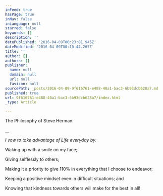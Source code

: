 ```yaml
---
inFeed: true
hasPage: true
inNav: false
inLanguage: null
starred: false
keywords: []
description: ''
datePublished: '2016-04-09T00:23:01.945Z'
dateModified: '2016-04-09T00:10:44.265Z'
title: ''
author: []
authors: []
publisher:
  name: null
  domain: null
  url: null
  favicon: null
sourcePath: _posts/2016-04-09-9f616761-e488-40a1-bac3-6b93dcb628a7.md
published: true
url: 9f616761-e488-40a1-bac3-6b93dcb628a7/index.html
_type: Article

---
```

The Philosophy of Steve Herman

__

_I vow to take
advantage of Life everyday by:_

Waking
up with a smile on my face;

Giving
selflessly to others;

Making
it a priority to give 110% in everything that I choose to endeavor;

Keeping
a positive mindset even in difficult situations; and

Knowing
that kindness towards others will make for the best in all!